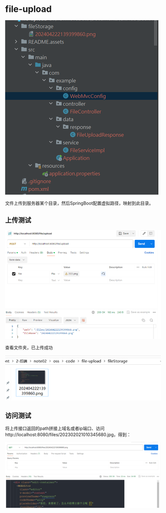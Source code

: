 # file-upload
![img.png](img.png)

文件上传到服务器某个目录，然后SpringBoot配置虚拟路径，映射到此目录。

## 上传测试

![image-20240422213951346](README.assets/image-20240422213951346.png)



查看文件夹，已上传成功

![image-20240422214012848](README.assets/image-20240422214012848.png)

## 访问测试

将上传接口返回的path拼接上域名或者ip端口、访问 http://localhost:8080/files/202302021010345680.jpg，得到：

![image-20240422214134744](README.assets/image-20240422214134744.png)
